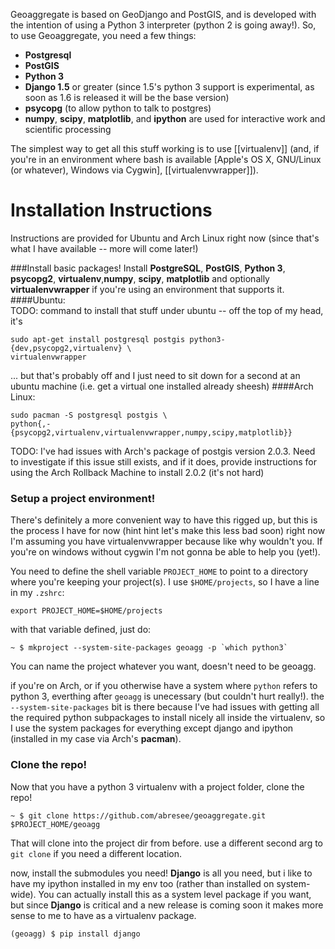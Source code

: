Geoaggregate is based on GeoDjango and PostGIS, and is developed with the
intention of using a Python 3 interpreter (python 2 is going away!). So, to use
Geoaggregate, you need a few things:
* __Postgresql__
* __PostGIS__
* __Python 3__
* __Django 1.5__ or greater (since 1.5's python 3 support is experimental, as soon
as 1.6 is released it will be the base version)
* __psycopg__ (to allow python to talk to postgres)
* __numpy__, __scipy__, __matplotlib__, and __ipython__ are used for interactive
work and scientific processing

The simplest way to get all this stuff working is to use [[virtualenv]] (and,
if you're in an environment where bash is available [Apple's OS X, GNU/Linux (or
whatever), Windows via Cygwin], [[virtualenvwrapper]]).

# Installation Instructions
Instructions are provided for Ubuntu and Arch Linux right now (since that's what
I have available -- more will come later!)

###Install basic packages!
Install __PostgreSQL__, __PostGIS__, __Python 3__, __psycopg2__, __virtualenv__,__numpy__, __scipy__, __matplotlib__ and optionally __virtualenvwrapper__ if 
you're using an environment that supports it. 
####Ubuntu:  
TODO: command to install that stuff under ubuntu -- off the top of my head, it's 
``` shell
sudo apt-get install postgresql postgis python3-{dev,psycopg2,virtualenv} \
virtualenvwrapper
```
... but that's probably off and I just need to sit down for a second at an ubuntu
machine (i.e. get a virtual one installed already sheesh)
####Arch Linux:

``` shell
sudo pacman -S postgresql postgis \
python{,-{psycopg2,virtualenv,virtualenvwrapper,numpy,scipy,matplotlib}}
```

TODO: I've had issues with Arch's package of postgis version 2.0.3. Need to 
investigate if this issue still exists, and if it does, provide instructions for
using the Arch Rollback Machine to install 2.0.2 (it's not hard)

### Setup a project environment!
There's definitely a more convenient way to have this rigged up, but this is the 
process I have for now (hint hint let's make this less bad soon)
right now I'm assuming you have virtualenvwrapper because like why wouldn't you.
If you're on windows without cygwin I'm not gonna be able to help you (yet!).

You need to define the shell variable `PROJECT_HOME` to point to a directory 
where you're keeping your project(s). I use `$HOME/projects`, so I have a line 
in my `.zshrc`:

``` shell
export PROJECT_HOME=$HOME/projects
```

with that variable defined, just do:

``` shell
~ $ mkproject --system-site-packages geoagg -p `which python3`
``` 
You can name the project whatever you want, doesn't need to be geoagg.

if you're on Arch, or if you otherwise have a system where `python` refers to 
python 3, everthing after `geoagg` is unecessary (but couldn't hurt really!). 
the `--system-site-packages` bit is there because I've had issues with getting
all the required python subpackages to install nicely all inside the virtualenv,
so I use the system packages for everything except django and ipython (installed
in my case via Arch's __pacman__).

### Clone the repo!
Now that you have a python 3 virtualenv with a project folder, clone the repo!
``` shell
~ $ git clone https://github.com/abresee/geoaggregate.git $PROJECT_HOME/geoagg
```

That will clone into the project dir from before. use a different second arg to
`git clone` if you need a different location.

now, install the submodules you need! __Django__ is all you need, but i like to
have my ipython installed in my env too (rather than installed on system-wide).
You can actually install this as a system level package if you want, but since
__Django__ is critical and a new release is coming soon it makes more sense to 
me to have as a virtualenv package.
``` shell
(geoagg) $ pip install django
``` 
